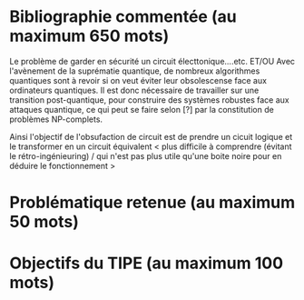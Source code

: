 #  Bibliographie commentée (au maximum 650 mots)
Le problème de garder en sécurité un circuit électtonique....etc.
ET/OU
Avec l'avènement de la suprématie quantique, de nombreux algorithmes quantiques
sont à revoir si on veut éviter leur obsolescense face aux ordinateurs quantiques.
Il est donc nécessaire de travailler sur une transition post-quantique, pour 
construire des systèmes robustes face aux attaques quantique, ce qui peut se faire selon [?]
par la constitution de problèmes NP-complets. 

Ainsi l'objectif de l'obsufaction de circuit est de prendre un cicuit logique et le 
transformer en un circuit équivalent < plus difficile à comprendre (évitant le rétro-ingénieuring) 
/ qui n'est pas plus utile qu'une boite noire pour en déduire le fonctionnement > 


#  Problématique retenue (au maximum 50 mots)

# Objectifs du TIPE (au maximum 100 mots)

